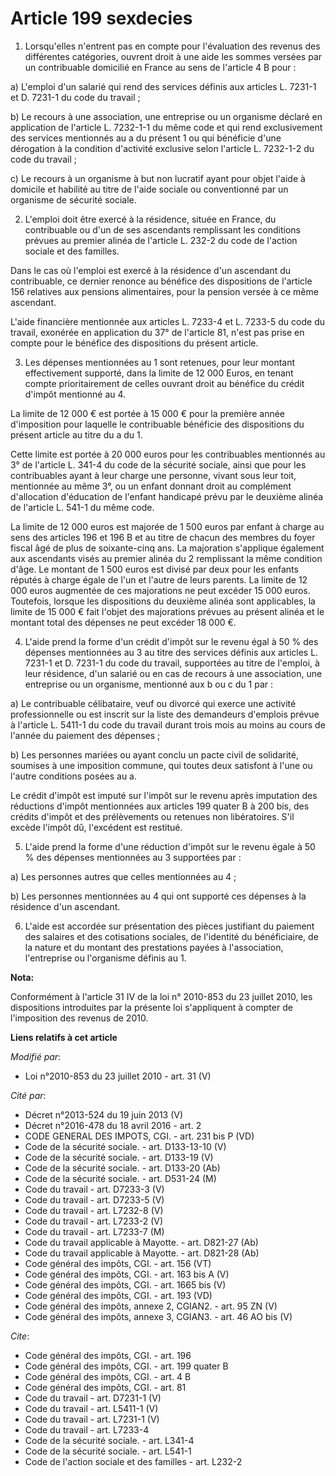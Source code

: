 # Article 199 sexdecies

1. Lorsqu'elles n'entrent pas en compte pour l'évaluation des revenus des différentes catégories, ouvrent droit à une aide
les sommes versées par un contribuable domicilié en France au sens de l'article 4 B pour : 

a) L'emploi d'un salarié qui rend des services définis aux articles L. 7231-1 et D. 7231-1 du code du travail ; 

b) Le recours à une association, une entreprise ou un organisme déclaré en application de l'article L. 7232-1-1 du même code
et qui rend exclusivement des services mentionnés au a du présent 1 ou qui bénéficie d'une dérogation à la condition
d'activité exclusive selon l'article L. 7232-1-2 du code du travail ; 

c) Le recours à un organisme à but non lucratif ayant pour objet l'aide à domicile et habilité au titre de l'aide sociale ou
conventionné par un organisme de sécurité sociale. 

2. L'emploi doit être exercé à la résidence, située en France, du contribuable ou d'un de ses ascendants remplissant les
conditions prévues au premier alinéa de l'article L. 232-2 du code de l'action sociale et des familles. 

Dans le cas où l'emploi est exercé à la résidence d'un ascendant du contribuable, ce dernier renonce au bénéfice des
dispositions de l'article 156 relatives aux pensions alimentaires, pour la pension versée à ce même ascendant. 

L'aide financière mentionnée aux articles L. 7233-4 et L. 7233-5 du code du travail, exonérée en application du 37° de
l'article 81, n'est pas prise en compte pour le bénéfice des dispositions du présent article. 

3. Les dépenses mentionnées au 1 sont retenues, pour leur montant effectivement supporté, dans la limite de 12 000 Euros, en
tenant compte prioritairement de celles ouvrant droit au bénéfice du crédit d'impôt mentionné au 4. 

La limite de 12 000 € est portée à 15 000 € pour la première année d'imposition pour laquelle le contribuable bénéficie des
dispositions du présent article au titre du a du 1. 

Cette limite est portée à 20 000 euros pour les contribuables mentionnés au 3° de l'article L. 341-4 du code de la sécurité
sociale, ainsi que pour les contribuables ayant à leur charge une personne, vivant sous leur toit, mentionnée au même 3°, ou
un enfant donnant droit au complément d'allocation d'éducation de l'enfant handicapé prévu par le deuxième alinéa de
l'article L. 541-1 du même code. 

La limite de 12 000 euros est majorée de 1 500 euros par enfant à charge au sens des articles 196 et 196 B et au titre de
chacun des membres du foyer fiscal âgé de plus de soixante-cinq ans. La majoration s'applique également aux ascendants visés
au premier alinéa du 2 remplissant la même condition d'âge. Le montant de 1 500 euros est divisé par deux pour les enfants
réputés à charge égale de l'un et l'autre de leurs parents. La limite de 12 000 euros augmentée de ces majorations ne peut
excéder 15 000 euros. Toutefois, lorsque les dispositions du deuxième alinéa sont applicables, la limite de 15 000 € fait
l'objet des majorations prévues au présent alinéa et le montant total des dépenses ne peut excéder 18 000 €. 

4. L'aide prend la forme d'un crédit d'impôt sur le revenu égal à 50 % des dépenses mentionnées au 3 au titre des services
définis aux articles L. 7231-1 et D. 7231-1 du code du travail, supportées au titre de l'emploi, à leur résidence, d'un
salarié ou en cas de recours à une association, une entreprise ou un organisme, mentionné aux b ou c du 1 par : 

a) Le contribuable célibataire, veuf ou divorcé qui exerce une activité professionnelle ou est inscrit sur la liste des
demandeurs d'emplois prévue à l'article L. 5411-1 du code du travail durant trois mois au moins au cours de l'année du
paiement des dépenses ; 

b) Les personnes mariées ou ayant conclu un pacte civil de solidarité, soumises à une imposition commune, qui toutes deux
satisfont à l'une ou l'autre conditions posées au a. 

Le crédit d'impôt est imputé sur l'impôt sur le revenu après imputation des réductions d'impôt mentionnées aux articles 199
quater B à 200 bis, des crédits d'impôt et des prélèvements ou retenues non libératoires. S'il excède l'impôt dû, l'excédent
est restitué. 

5. L'aide prend la forme d'une réduction d'impôt sur le revenu égale à 50 % des dépenses mentionnées au 3 supportées par : 

a) Les personnes autres que celles mentionnées au 4 ; 

b) Les personnes mentionnées au 4 qui ont supporté ces dépenses à la résidence d'un ascendant. 

6. L'aide est accordée sur présentation des pièces justifiant du paiement des salaires et des cotisations sociales, de
l'identité du bénéficiaire, de la nature et du montant des prestations payées à l'association, l'entreprise ou l'organisme
définis au 1.

**Nota:**

Conformément à l'article 31 IV de la loi n° 2010-853 du 23 juillet 2010, les dispositions introduites par la présente loi
s'appliquent à compter de l'imposition des revenus de 2010.

**Liens relatifs à cet article**

_Modifié par_:

  - Loi n°2010-853 du 23 juillet 2010 - art. 31 (V)

_Cité par_:

  - Décret n°2013-524 du 19 juin 2013 (V)
  - Décret n°2016-478 du 18 avril 2016 - art. 2
  - CODE GENERAL DES IMPOTS, CGI. - art. 231 bis P (VD)
  - Code de la sécurité sociale. - art. D133-13-10 (V)
  - Code de la sécurité sociale. - art. D133-19 (V)
  - Code de la sécurité sociale. - art. D133-20 (Ab)
  - Code de la sécurité sociale. - art. D531-24 (M)
  - Code du travail - art. D7233-3 (V)
  - Code du travail - art. D7233-5 (V)
  - Code du travail - art. L7232-8 (V)
  - Code du travail - art. L7233-2 (V)
  - Code du travail - art. L7233-7 (M)
  - Code du travail applicable à Mayotte. - art. D821-27 (Ab)
  - Code du travail applicable à Mayotte. - art. D821-28 (Ab)
  - Code général des impôts, CGI. - art. 156 (VT)
  - Code général des impôts, CGI. - art. 163 bis A (V)
  - Code général des impôts, CGI. - art. 1665 bis (V)
  - Code général des impôts, CGI. - art. 193 (VD)
  - Code général des impôts, annexe 2, CGIAN2. - art. 95 ZN (V)
  - Code général des impôts, annexe 3, CGIAN3. - art. 46 AO bis (V)

_Cite_:

  - Code général des impôts, CGI. - art. 196
  - Code général des impôts, CGI. - art. 199 quater B
  - Code général des impôts, CGI. - art. 4 B
  - Code général des impôts, CGI. - art. 81
  - Code du travail - art. D7231-1 (V)
  - Code du travail - art. L5411-1 (V)
  - Code du travail - art. L7231-1 (V)
  - Code du travail - art. L7233-4
  - Code de la sécurité sociale. - art. L341-4
  - Code de la sécurité sociale. - art. L541-1
  - Code de l'action sociale et des familles - art. L232-2
